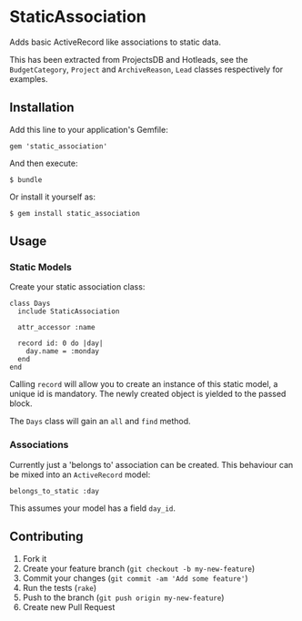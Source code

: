 # StaticAssociation

Adds basic ActiveRecord like associations to static data.

This has been extracted from ProjectsDB and Hotleads, see the `BudgetCategory`, `Project` and `ArchiveReason`, `Lead` classes respectively for examples.

## Installation

Add this line to your application's Gemfile:

    gem 'static_association'

And then execute:

    $ bundle

Or install it yourself as:

    $ gem install static_association

## Usage

### Static Models

Create your static association class:

    class Days
      include StaticAssociation

      attr_accessor :name

      record id: 0 do |day|
        day.name = :monday
      end
    end

Calling `record` will allow you to create an instance of this static model, a unique id is mandatory. The newly created object is yielded to the passed block.

The `Days` class will gain an `all` and `find` method.

### Associations

Currently just a 'belongs to' association can be created. This behaviour can be mixed into an `ActiveRecord` model:

    belongs_to_static :day

This assumes your model has a field `day_id`.

## Contributing

1. Fork it
2. Create your feature branch (`git checkout -b my-new-feature`)
3. Commit your changes (`git commit -am 'Add some feature'`)
4. Run the tests (`rake`)
5. Push to the branch (`git push origin my-new-feature`)
6. Create new Pull Request
